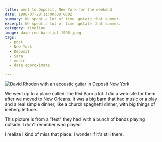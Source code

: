 ```yaml
---
title: went to Deposit, New York for the weekend
date: 1998-07-28T11:00:00.000Z
summary: We spent a lot of time upstate that summer.
excerpt: We spent a lot of time upstate that summer.
category: timeline
image: dave-red-barn-jul-1998.jpeg
tags:
  - post 
  - New York
  - Deposit
  - Sara
  - music
  - date approximate

---
```


![David Rhoden with an acoustic guitar in Deposit New York](/static/img/timeline/dave-red-barn-jul-1998.jpeg "David Rhoden with an acoustic guitar in Deposit New York")

We went up to a place called The Red Barn a lot. I did a web site for them after we moved to New Orleans. It was a big barn that had music or a play and a real simple dinner, like a church spaghetti dinner, with big things of iceberg lettuce.

This picture is from a "fest" they had, with a bunch of bands playing outside. I don't remmber who played.

I realize I kind of miss that place. I wonder if it's still there.